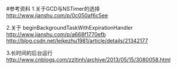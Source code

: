 #参考资料
1.关于GCD与NSTimer的选择
http://www.jianshu.com/p/0c050af6c5ee


2.关于 beginBackgroundTaskWithExpirationHandler
http://www.jianshu.com/p/a668f1770efb
http://blog.csdn.net/leikezhu1981/article/details/21342177

3.长时间的后台运行
http://www.cnblogs.com/zzltjnh/archive/2013/05/15/3080058.html